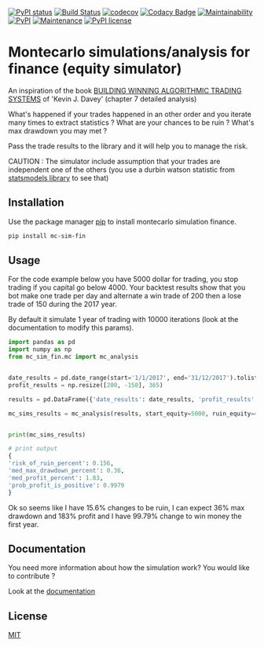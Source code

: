[![PyPI status](https://img.shields.io/pypi/status/ansicolortags.svg)](https://pypi.python.org/pypi/ansicolortags/)
[![Build Status](https://travis-ci.org/gaugau3000/mc_sim_fin.svg?branch=master)](https://travis-ci.com/gaugau3000/mc_sim_fin)
[![codecov](https://codecov.io/gh/gaugau3000/mc_sim_fin/branch/master/graph/badge.svg)](https://codecov.io/gh/gaugau3000/mc_sim_fin)
[![Codacy Badge](https://api.codacy.com/project/badge/Grade/37f78d31316241e4b97126c340975652)](https://www.codacy.com/manual/gaugau3000/mc_sim_fin?utm_source=github.com&amp;utm_medium=referral&amp;utm_content=gaugau3000/mc_sim_fin&amp;utm_campaign=Badge_Grade)
[![Maintainability](https://api.codeclimate.com/v1/badges/5aeaf6091ec31dd12b60/maintainability)](https://codeclimate.com/github/gaugau3000/mc_sim_fin/maintainability)
[![PyPI](https://img.shields.io/pypi/v/mc-sim-fin)](https://pypi.org/project/mc-sim-fin/)
[![Maintenance](https://img.shields.io/badge/Maintained%3F-yes-green.svg)](https://GitHub.com/gaugau3000/mc_sim_fin/graphs/commit-activity)
[![PyPI license](https://img.shields.io/pypi/l/ansicolortags.svg)](https://pypi.python.org/pypi/ansicolortags/)



# Montecarlo simulations/analysis for finance (equity simulator)

An inspiration of the book [BUILDING WINNING ALGORITHMIC TRADING SYSTEMS](https://www.amazon.com/Building-Winning-Algorithmic-Trading-Systems/dp/1118778987) of 'Kevin J. Davey' (chapter 7 detailed analysis)

What's happened if your trades happened in an other order and you iterate many times to extract statistics ? What are your chances to be ruin ? What's max drawdown you may met ?

Pass the trade results to the library and it will help you to manage the risk.

CAUTION : The simulator include assumption that your trades are independent one of the others (you use a durbin watson statistic from [statsmodels library](https://www.statsmodels.org/dev/generated/statsmodels.stats.stattools.durbin_watson.html) to see that)

## Installation

Use the package manager [pip](https://pip.pypa.io/en/stable/) to install montecarlo simulation finance.

```bash
pip install mc-sim-fin
```

## Usage

For the code example below you have 5000 dollar for trading, you stop trading if you capital go below 4000. Your backtest results show that you bot make one trade per day and alternate a win trade of 200 then a lose trade of 150 during the 2017 year.

By default it simulate 1 year of trading with 10000 iterations (look at the documentation to modify this params).

```python
import pandas as pd
import numpy as np
from mc_sim_fin.mc import mc_analysis


date_results = pd.date_range(start='1/1/2017', end='31/12/2017').tolist()
profit_results = np.resize([200, -150], 365)

results = pd.DataFrame({'date_results': date_results, 'profit_results': profit_results})

mc_sims_results = mc_analysis(results, start_equity=5000, ruin_equity=4000)


print(mc_sims_results)

# print output
{
'risk_of_ruin_percent': 0.156,
'med_max_drawdown_percent': 0.36,
'med_profit_percent': 1.83,
'prob_profit_is_positive': 0.9979
}

```

Ok so seems like I have 15.6% changes to be ruin, I can expect 36% max drawdown and 183% profit and I have 99.79% change to win money the first year. 

## Documentation

You need more information about how the simulation work? You would like to contribute ?

Look at the [documentation]()

## License
[MIT](https://choosealicense.com/licenses/mit/)
